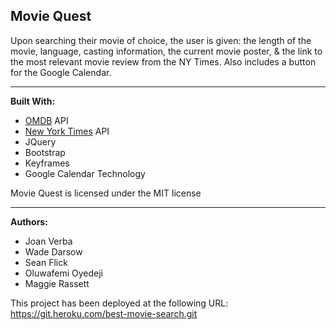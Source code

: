 **Movie Quest**
---------------------------------------------------------

Upon searching their movie of choice, the user is given: the length of the movie, language, casting information, the current movie poster, & the link to the most relevant movie review from the NY Times. Also includes a button for the Google Calendar.

---------------------------------------------------------
**Built With:**
- [OMDB](http://www.omdbapi.com/) API 
- [New York Times](https://developer.nytimes.com/) API
- JQuery 
- Bootstrap
- Keyframes
- Google Calendar Technology


Movie Quest is licensed under the MIT license

---------------------------------------------------------
**Authors:**
- Joan Verba
- Wade Darsow
- Sean Flick
- Oluwafemi Oyedeji
- Maggie Rassett  

This project has been deployed at the following URL: https://git.heroku.com/best-movie-search.git
